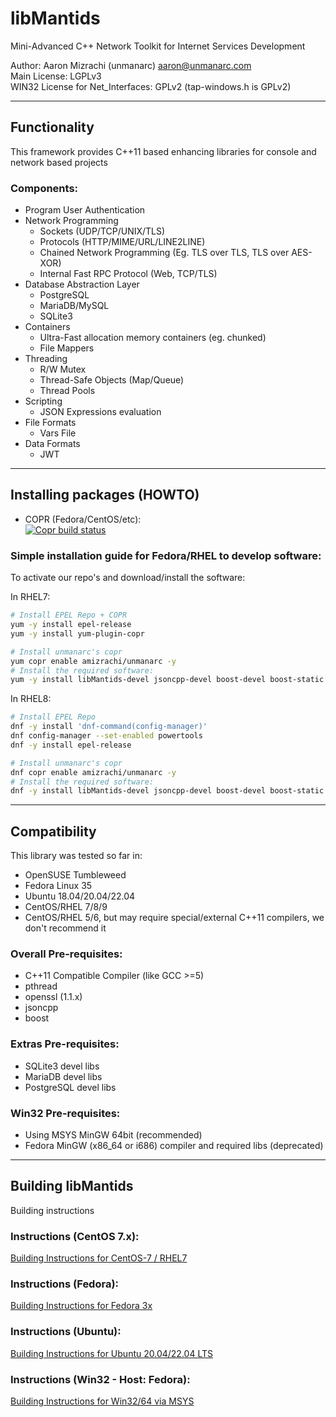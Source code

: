 # libMantids 

Mini-Advanced C++ Network Toolkit for Internet Services Development
  
Author: Aaron Mizrachi (unmanarc) <aaron@unmanarc.com>   
Main License: LGPLv3   
WIN32 License for Net_Interfaces: GPLv2 (tap-windows.h is GPLv2)  


***
## Functionality

This framework provides C++11 based enhancing libraries for console and network based projects

### Components:

* Program User Authentication
* Network Programming
  * Sockets (UDP/TCP/UNIX/TLS)
  * Protocols (HTTP/MIME/URL/LINE2LINE)
  * Chained Network Programming (Eg. TLS over TLS, TLS over AES-XOR)
  * Internal Fast RPC Protocol (Web, TCP/TLS)
* Database Abstraction Layer
  * PostgreSQL
  * MariaDB/MySQL
  * SQLite3
* Containers
  * Ultra-Fast allocation memory containers (eg. chunked)
  * File Mappers
* Threading
  * R/W Mutex
  * Thread-Safe Objects (Map/Queue)
  * Thread Pools
* Scripting
  * JSON Expressions evaluation
* File Formats
  * Vars File
* Data Formats
  * JWT


***
## Installing packages (HOWTO)

- COPR (Fedora/CentOS/etc):  
[![Copr build status](https://copr.fedorainfracloud.org/coprs/amizrachi/unmanarc/package/libMantids/status_image/last_build.png)](https://copr.fedorainfracloud.org/coprs/amizrachi/unmanarc/package/libMantids/)



### Simple installation guide for Fedora/RHEL to develop software:

To activate our repo's and download/install the software:

In RHEL7:
```bash
# Install EPEL Repo + COPR
yum -y install epel-release
yum -y install yum-plugin-copr

# Install unmanarc's copr
yum copr enable amizrachi/unmanarc -y
# Install the required software:
yum -y install libMantids-devel jsoncpp-devel boost-devel boost-static openssl-devel sqlite-devel mariadb-devel postgresql-devel gcc-c++ cmake3
```

In RHEL8:
```bash
# Install EPEL Repo
dnf -y install 'dnf-command(config-manager)'
dnf config-manager --set-enabled powertools
dnf -y install epel-release

# Install unmanarc's copr
dnf copr enable amizrachi/unmanarc -y
# Install the required software:
dnf -y install libMantids-devel jsoncpp-devel boost-devel boost-static openssl-devel sqlite-devel mariadb-devel postgresql-devel gcc-c++ cmake
```


***
## Compatibility

This library was tested so far in:

* OpenSUSE Tumbleweed
* Fedora Linux 35
* Ubuntu 18.04/20.04/22.04
* CentOS/RHEL 7/8/9
* CentOS/RHEL 5/6, but may require special/external C++11 compilers, we don't recommend it

### Overall Pre-requisites:

* C++11 Compatible Compiler (like GCC >=5)
* pthread
* openssl (1.1.x)
* jsoncpp
* boost

### Extras Pre-requisites:

* SQLite3 devel libs
* MariaDB devel libs
* PostgreSQL devel libs

### Win32 Pre-requisites:

* Using MSYS MinGW 64bit (recommended)
* Fedora MinGW (x86_64 or i686) compiler and required libs (deprecated)

***
## Building libMantids

Building instructions

### Instructions (CentOS 7.x):

[Building Instructions for CentOS-7 / RHEL7](INSTALL.CentOS7.md)

### Instructions (Fedora):

[Building Instructions for Fedora 3x](INSTALL.Fedora.md)

### Instructions (Ubuntu):

[Building Instructions for Ubuntu 20.04/22.04 LTS](INSTALL.Ubuntu.md)

### Instructions (Win32 - Host: Fedora):

[Building Instructions for Win32/64 via MSYS](INSTALL.Win32.md)

